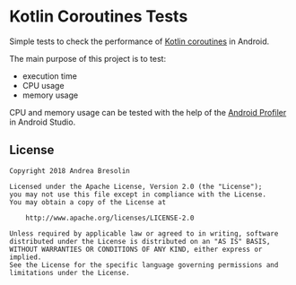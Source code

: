 # Kotlin Coroutines Tests

Simple tests to check the performance of [Kotlin coroutines](https://kotlinlang.org/docs/reference/coroutines.html) in Android.

The main purpose of this project is to test:

- execution time
- CPU usage
- memory usage

CPU and memory usage can be tested with the help of the [Android Profiler](https://developer.android.com/studio/profile/index.html) in Android Studio.

## License

```
Copyright 2018 Andrea Bresolin

Licensed under the Apache License, Version 2.0 (the "License");
you may not use this file except in compliance with the License.
You may obtain a copy of the License at

    http://www.apache.org/licenses/LICENSE-2.0

Unless required by applicable law or agreed to in writing, software
distributed under the License is distributed on an "AS IS" BASIS,
WITHOUT WARRANTIES OR CONDITIONS OF ANY KIND, either express or implied.
See the License for the specific language governing permissions and
limitations under the License.
```